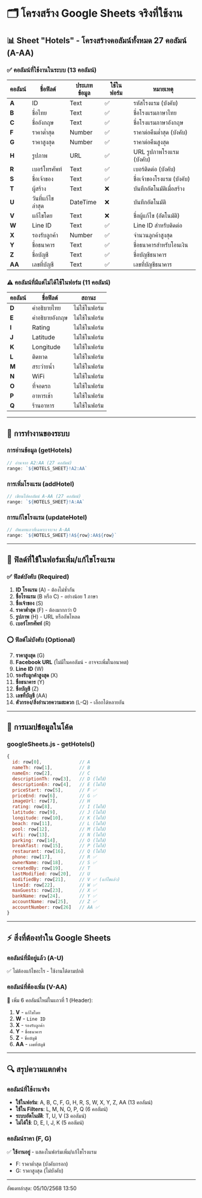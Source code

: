 # 🗂️ โครงสร้าง Google Sheets จริงที่ใช้งาน

## 📊 Sheet "Hotels" - โครงสร้างคอลัมน์ทั้งหมด 27 คอลัมน์ (A-AA)

### ✅ คอลัมน์ที่ใช้งานในระบบ (13 คอลัมน์)

| คอลัมน์ | ชื่อฟิลด์ | ประเภทข้อมูล | ใช้ในฟอร์ม | หมายเหตุ |
|---------|-----------|--------------|------------|----------|
| **A** | ID | Text | ✅ | รหัสโรงแรม (บังคับ) |
| **B** | ชื่อไทย | Text | ✅ | ชื่อโรงแรมภาษาไทย |
| **C** | ชื่ออังกฤษ | Text | ✅ | ชื่อโรงแรมภาษาอังกฤษ |
| **F** | ราคาต่ำสุด | Number | ✅ | ราคาต่อคืนต่ำสุด (บังคับ) |
| **G** | ราคาสูงสุด | Number | ✅ | ราคาต่อคืนสูงสุด |
| **H** | รูปภาพ | URL | ✅ | URL รูปภาพโรงแรม (บังคับ) |
| **R** | เบอร์โทรศัพท์ | Text | ✅ | เบอร์ติดต่อ (บังคับ) |
| **S** | ชื่อเจ้าของ | Text | ✅ | ชื่อเจ้าของโรงแรม (บังคับ) |
| **T** | ผู้สร้าง | Text | ❌ | บันทึกอัตโนมัติเมื่อสร้าง |
| **U** | วันที่แก้ไขล่าสุด | DateTime | ❌ | บันทึกอัตโนมัติ |
| **V** | แก้ไขโดย | Text | ❌ | ชื่อผู้แก้ไข (อัตโนมัติ) |
| **W** | Line ID | Text | ✅ | Line ID สำหรับติดต่อ |
| **X** | รองรับลูกค้า | Number | ✅ | จำนวนลูกค้าสูงสุด |
| **Y** | ชื่อธนาคาร | Text | ✅ | ชื่อธนาคารสำหรับโอนเงิน |
| **Z** | ชื่อบัญชี | Text | ✅ | ชื่อบัญชีธนาคาร |
| **AA** | เลขที่บัญชี | Text | ✅ | เลขที่บัญชีธนาคาร |

### ⚠️ คอลัมน์ที่มีแต่ไม่ได้ใช้ในฟอร์ม (11 คอลัมน์)

| คอลัมน์ | ชื่อฟิลด์ | สถานะ |
|---------|-----------|--------|
| **D** | คำอธิบายไทย | ไม่ใช้ในฟอร์ม |
| **E** | คำอธิบายอังกฤษ | ไม่ใช้ในฟอร์ม |
| **I** | Rating | ไม่ใช้ในฟอร์ม |
| **J** | Latitude | ไม่ใช้ในฟอร์ม |
| **K** | Longitude | ไม่ใช้ในฟอร์ม |
| **L** | ติดหาด | ไม่ใช้ในฟอร์ม |
| **M** | สระว่ายน้ำ | ไม่ใช้ในฟอร์ม |
| **N** | WiFi | ไม่ใช้ในฟอร์ม |
| **O** | ที่จอดรถ | ไม่ใช้ในฟอร์ม |
| **P** | อาหารเช้า | ไม่ใช้ในฟอร์ม |
| **Q** | ร้านอาหาร | ไม่ใช้ในฟอร์ม |

---

## 🔧 การทำงานของระบบ

### การอ่านข้อมูล (getHotels)
```javascript
// อ่านจาก A2:AA (27 คอลัมน์)
range: `${HOTELS_SHEET}!A2:AA`
```

### การเพิ่มโรงแรม (addHotel)
```javascript
// เขียนไปคอลัมน์ A-AA (27 คอลัมน์)
range: `${HOTELS_SHEET}!A:AA`
```

### การแก้ไขโรงแรม (updateHotel)
```javascript
// อัพเดทแถวที่เฉพาะเจาะจง A-AA
range: `${HOTELS_SHEET}!A${row}:AA${row}`
```

---

## 📝 ฟิลด์ที่ใช้ในฟอร์มเพิ่ม/แก้ไขโรงแรม

### ✅ ฟิลด์บังคับ (Required)
1. **ID โรงแรม** (A) - ต้องไม่ซ้ำกัน
2. **ชื่อโรงแรม** (B หรือ C) - อย่างน้อย 1 ภาษา
3. **ชื่อเจ้าของ** (S)
4. **ราคาต่ำสุด** (F) - ต้องมากกว่า 0
5. **รูปภาพ** (H) - URL หรืออัพโหลด
6. **เบอร์โทรศัพท์** (R)

### ⭕ ฟิลด์ไม่บังคับ (Optional)
7. **ราคาสูงสุด** (G)
8. **Facebook URL** (ไม่มีในคอลัมน์ - อาจจะเพิ่มในอนาคต)
9. **Line ID** (W)
10. **รองรับลูกค้าสูงสุด** (X)
11. **ชื่อธนาคาร** (Y)
12. **ชื่อบัญชี** (Z)
13. **เลขที่บัญชี** (AA)
14. **ตัวกรอง/สิ่งอำนวยความสะดวก** (L-Q) - เลือกได้หลายอัน

---

## 🎯 การแมปข้อมูลในโค้ด

### googleSheets.js - getHotels()
```javascript
{
  id: row[0],              // A
  nameTh: row[1],          // B
  nameEn: row[2],          // C
  descriptionTh: row[3],   // D (ไม่ใช้)
  descriptionEn: row[4],   // E (ไม่ใช้)
  priceStart: row[5],      // F ✅
  priceEnd: row[6],        // G ✅
  imageUrl: row[7],        // H
  rating: row[8],          // I (ไม่ใช้)
  latitude: row[9],        // J (ไม่ใช้)
  longitude: row[10],      // K (ไม่ใช้)
  beach: row[11],          // L (ไม่ใช้)
  pool: row[12],           // M (ไม่ใช้)
  wifi: row[13],           // N (ไม่ใช้)
  parking: row[14],        // O (ไม่ใช้)
  breakfast: row[15],      // P (ไม่ใช้)
  restaurant: row[16],     // Q (ไม่ใช้)
  phone: row[17],          // R ✅
  ownerName: row[18],      // S ✅
  createdBy: row[19],      // T
  lastModified: row[20],   // U
  modifiedBy: row[21],     // V ✅ (แก้ไขแล้ว)
  lineId: row[22],         // W ✅
  maxGuests: row[23],      // X ✅
  bankName: row[24],       // Y ✅
  accountName: row[25],    // Z ✅
  accountNumber: row[26]   // AA ✅
}
```

---

## ⚡ สิ่งที่ต้องทำใน Google Sheets

### คอลัมน์ที่มีอยู่แล้ว (A-U)
✅ ไม่ต้องแก้ไขอะไร - ใช้งานได้ตามปกติ

### คอลัมน์ที่ต้องเพิ่ม (V-AA)
📝 เพิ่ม 6 คอลัมน์ใหม่ในแถวที่ 1 (Header):

1. **V** - `แก้ไขโดย`
2. **W** - `Line ID`
3. **X** - `รองรับลูกค้า`
4. **Y** - `ชื่อธนาคาร`
5. **Z** - `ชื่อบัญชี`
6. **AA** - `เลขที่บัญชี`

---

## 🔍 สรุปความแตกต่าง

### คอลัมน์ที่ใช้งานจริง
- **ใช้ในฟอร์ม**: A, B, C, F, G, H, R, S, W, X, Y, Z, AA (13 คอลัมน์)
- **ใช้ใน Filters**: L, M, N, O, P, Q (6 คอลัมน์)
- **ระบบอัตโนมัติ**: T, U, V (3 คอลัมน์)
- **ไม่ได้ใช้**: D, E, I, J, K (5 คอลัมน์)

### คอลัมน์ราคา (F, G)
✅ **ใช้งานอยู่** - แสดงในฟอร์มเพิ่ม/แก้ไขโรงแรม
- F: ราคาต่ำสุด (บังคับกรอก)
- G: ราคาสูงสุด (ไม่บังคับ)

---

อัพเดทล่าสุด: 05/10/2568 13:50
